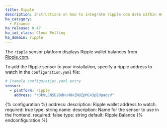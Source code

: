 ```yaml
---
title: Ripple
description: Instructions on how to integrate ripple.com data within Home Assistant.
ha_category:
  - Finance
ha_release: 0.47
ha_iot_class: Cloud Polling
ha_domain: ripple
---
```


The `ripple` sensor platform displays Ripple wallet balances from [Ripple.com](https://ripple.com).

To add the Ripple sensor to your installation, specify a ripple address to watch in the `configuration.yaml` file:

```yaml
# Example configuration.yaml entry
sensor:
  - platform: ripple
    address: "r3kmLJN5D28dHuH8vZNUZpMC43pEHpaocV"
```

{% configuration %}
address:
  description: Ripple wallet address to watch.
  required: true
  type: string
name:
  description: Name for the sensor to use in the frontend.
  required: false
  type: string
  default: Ripple Balance
{% endconfiguration %}
